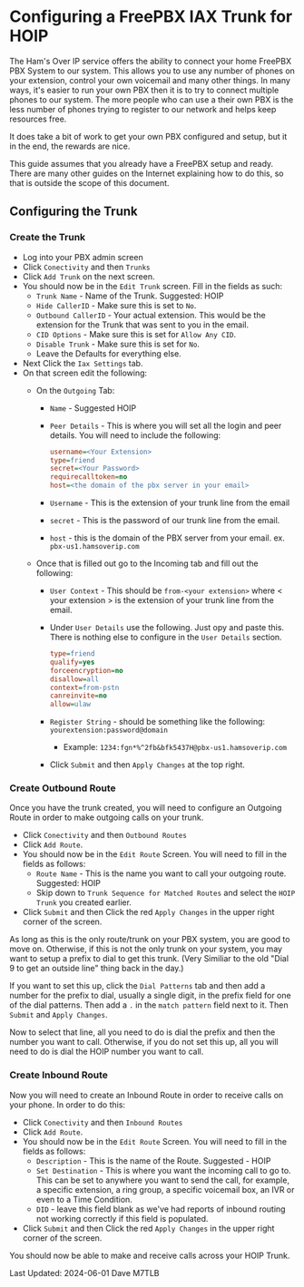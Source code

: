 # Configuring a FreePBX IAX Trunk for HOIP

The Ham's Over IP service offers the ability to connect your home FreePBX PBX System to our system. This allows you to use any number of phones on your extension, control your own voicemail and many other things. In many ways, it's easier to run your own PBX then it is to try to connect multiple phones to our system. The more people who can use a their own PBX is the less number of phones trying to register to our network and helps keep resources free.

It does take a bit of work to get your own PBX configured and setup, but it in the end, the rewards are nice.

This guide assumes that you already have a FreePBX setup and ready. There are many other guides on the Internet explaining how to do this, so that is outside the scope of this document.

## Configuring the Trunk

### Create the Trunk

* Log into your PBX admin screen
* Click `Conectivity` and then `Trunks`
* Click `Add Trunk` on the next screen.
* You should now be in the `Edit Trunk` screen. Fill in the fields as such:
  * `Trunk Name` - Name of the Trunk. Suggested: HOIP
  * `Hide CallerID` - Make sure this is set to `No`.
  * `Outbound CallerID` - Your actual extension. This would be the extension for the Trunk that was sent to you in the email.
  * `CID Options` - Make sure this is set for `Allow Any CID`.
  * `Disable Trunk` - Make sure this is set for `No`.
  * Leave the Defaults for everything else.
* Next Click the `Iax Settings` tab.
* On that screen edit the following:
  * On the `Outgoing` Tab:
    * `Name` - Suggested HOIP
    * `Peer Details` - This is where you will set all the login and peer details. You will need to include the following:

      ```ini
      username=<Your Extension>
      type=friend
      secret=<Your Password>
      requirecalltoken=no
      host=<the domain of the pbx server in your email>
      ```

    * `Username` - This is the extension of your trunk line from the email
    * `secret` - This is the password of our trunk line from the email.
    * `host` - this is the domain of the PBX server from your email. ex. `pbx-us1.hamsoverip.com`

  * Once that is filled out go to the Incoming tab and fill out the following:
    * `User Context` - This should be `from-<your extension>` where < your extension > is the extension of your trunk line from the email.
    * Under `User Details` use the following. Just opy and paste this. There is nothing else to configure in the `User Details` section.

      ```ini
      type=friend
      qualify=yes
      forceencryption=no
      disallow=all
      context=from-pstn
      canreinvite=no
      allow=ulaw
      ```

    * `Register String` - should be something like the following:
        `yourextension:password@domain`
      * Example: `1234:fgn*%^2fb&bfk5437H@pbx-us1.hamsoverip.com`

    * Click `Submit` and then `Apply Changes` at the top right.

### Create Outbound Route

Once you have the trunk created, you will need to configure an Outgoing Route in order to make outgoing calls on your trunk.

* Click `Conectivity` and then `Outbound Routes`
* Click `Add Route`.
* You should now be in the `Edit Route` Screen. You will need to fill in the fields as follows:
  * `Route Name` - This is the name you want to call your outgoing route. Suggested: HOIP
  * Skip down to `Trunk Sequence for Matched Routes` and select the `HOIP Trunk` you created earlier.
* Click `Submit` and then Click the red `Apply Changes` in the upper right corner of the screen.

As long as this is the only route/trunk on your PBX system, you are good to move on. Otherwise, if this is not the only trunk on your system, you may want to setup a prefix to dial to get this trunk. (Very Similiar to the old "Dial 9 to get an outside line" thing back in the day.)

If you want to set this up, click the `Dial Patterns` tab and then add a number for the prefix to dial, usually a single digit, in the prefix field for one of the dial patterns. Then add a `.` in the `match pattern` field next to it. Then `Submit` and `Apply Changes`.

Now to select that line, all you need to do is dial the prefix and then the number you want to call. Otherwise, if you do not set this up, all you will need to do is dial the HOIP number you want to call.

### Create Inbound Route

Now you will need to create an Inbound Route in order to receive calls on your phone. In order to do this:

* Click `Conectivity` and then `Inbound Routes`
* Click `Add Route`.
* You should now be in the `Edit Route` Screen. You will need to fill in the fields as follows:
  * `Description` - This is the name of the Route. Suggested - HOIP
  * `Set Destination` - This is where you want the incoming call to go to. This can be set to anywhere you want to send the call, for example, a specific extension, a ring group, a specific voicemail box, an IVR or even to a Time Condition.
  * `DID` - leave this field blank as we've had reports of inbound routing not working correctly if this field is populated.
* Click `Submit` and then Click the red `Apply Changes` in the upper right corner of the screen.

You should now be able to make and receive calls across your HOIP Trunk.

Last Updated: 2024-06-01 Dave M7TLB
